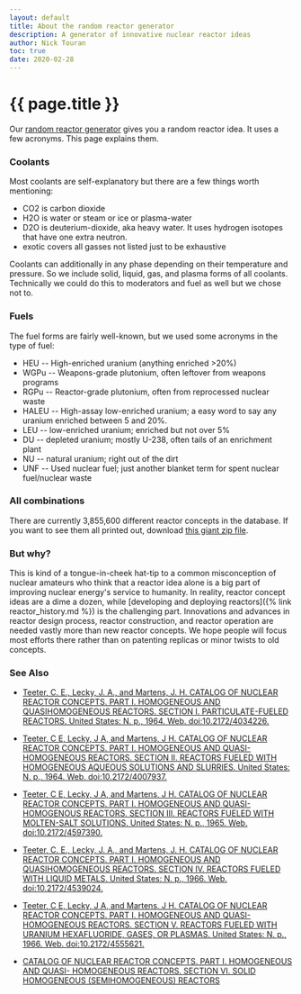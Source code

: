 ```yaml
---
layout: default
title: About the random reactor generator
description: A generator of innovative nuclear reactor ideas
author: Nick Touran
toc: true
date: 2020-02-28
---
```

<div class="row">
<div class="col-md-8" markdown="1">

# {{ page.title }}

Our [random reactor generator](./random) gives you a random reactor idea. It uses a few
acronyms. This page explains them. 

### Coolants

Most coolants are self-explanatory but there are a few things worth mentioning:

* CO2 is carbon dioxide
* H2O is water or steam or ice or plasma-water
* D2O is deuterium-dioxide, aka heavy water. It uses hydrogen isotopes that have one extra
  neutron.
* exotic covers all gasses not listed just to be exhaustive

Coolants can additionally in any phase depending on their temperature and pressure. So we
include solid, liquid, gas, and plasma forms of all coolants. Technically we could do this
to moderators and fuel as well but we chose not to. 

### Fuels
The fuel forms are fairly well-known, but we used some acronyms in the type of fuel:

* HEU -- High-enriched uranium (anything enriched >20%)
* WGPu -- Weapons-grade plutonium, often leftover from weapons programs
* RGPu -- Reactor-grade plutonium, often from reprocessed nuclear waste
* HALEU -- High-assay low-enriched uranium; a easy word to say any uranium enriched
  between 5 and 20%. 
* LEU -- low-enriched uranium; enriched but not over 5%
* DU -- depleted uranium; mostly U-238, often tails of an enrichment plant
* NU -- natural uranium; right out of the dirt
* UNF -- Used nuclear fuel; just another blanket term for spent nuclear fuel/nuclear waste

### All combinations
There are currently 3,855,600 different reactor concepts in the database. If you want to
see them all printed out, download [this giant zip file](./assets/all_reactors.zip).

### But why?
This is kind of a tongue-in-cheek hat-tip to a common misconception of nuclear amateurs
who think that a reactor idea alone is a big part of improving nuclear energy's service to
humanity. In reality, reactor concept ideas are a dime a dozen, while [developing and
deploying reactors]({% link reactor_history.md %}) is the challenging part. Innovations
and advances in reactor design process, reactor construction, and reactor operation are
needed vastly more than new reactor concepts. We hope people will focus most efforts there
rather than on patenting replicas or minor twists to old concepts.

### See Also

* [Teeter, C. E., Lecky, J. A., and Martens, J. H. CATALOG OF NUCLEAR REACTOR CONCEPTS.
  PART I. HOMOGENEOUS AND QUASIHOMOGENEOUS REACTORS. SECTION I. PARTICULATE-FUELED
REACTORS. United States: N. p., 1964. Web. doi:10.2172/4034226.
](https://www.osti.gov/biblio/4034226-catalog-nuclear-reactor-concepts-part-homogeneous-quasihomogeneous-reactors-section-particulate-fueled-reactors)

* [Teeter, C E, Lecky, J A, and Martens, J H. CATALOG OF NUCLEAR REACTOR CONCEPTS. PART I.
  HOMOGENEOUS AND QUASI- HOMOGENEOUS REACTORS. SECTION II. REACTORS FUELED WITH
HOMOGENEOUS AQUEOUS SOLUTIONS AND SLURRIES. United States: N. p., 1964. Web.
doi:10.2172/4007937.
](https://www.osti.gov/biblio/4007937-catalog-nuclear-reactor-concepts-part-homogeneous-quasi-homogeneous-reactors-section-ii-reactors-fueled-homogeneous-aqueous-solutions-slurries)

* [Teeter, C E, Lecky, J A, and Martens, J H. CATALOG OF NUCLEAR REACTOR CONCEPTS. PART I.
  HOMOGENEOUS AND QUASI- HOMOGENOUS REACTORS. SECTION III. REACTORS FUELED WITH
MOLTEN-SALT SOLUTIONS. United States: N. p., 1965. Web. doi:10.2172/4597390.
](https://www.osti.gov/biblio/4597390-catalog-nuclear-reactor-concepts-part-homogeneous-quasi-homogenous-reactors-section-iii-reactors-fueled-molten-salt-solutions)

* [Teeter, C. E., Lecky, J. A., and Martens, J. H. CATALOG OF NUCLEAR REACTOR CONCEPTS. PART I. HOMOGENEOUS AND QUASIHOMOGENEOUS REACTORS. SECTION IV. REACTORS FUELED WITH LIQUID METALS. United States: N. p., 1966. Web. doi:10.2172/4539024. ](https://www.osti.gov/biblio/4539024-catalog-nuclear-reactor-concepts-part-homogeneous-quasihomogeneous-reactors-section-iv-reactors-fueled-liquid-metals)

* [Teeter, C E, Lecky, J A, and Martens, J H. CATALOG OF NUCLEAR REACTOR CONCEPTS. PART I. HOMOGENEOUS AND QUASI- HOMOGENEOUS REACTORS. SECTION V. REACTORS FUELED WITH URANIUM HEXAFLUORIDE, GASES, OR PLASMAS. United States: N. p., 1966. Web. doi:10.2172/4555621. ](https://www.osti.gov/biblio/4555621/)

* [CATALOG OF NUCLEAR REACTOR CONCEPTS. PART I. HOMOGENEOUS AND QUASI- HOMOGENEOUS
  REACTORS. SECTION VI. SOLID HOMOGENEOUS (SEMIHOMOGENEOUS)
REACTORS](https://www.osti.gov/biblio/4519726-catalog-nuclear-reactor-concepts-part-homogeneous-quasi-homogeneous-reactors-section-vi-solid-homogeneous-semihomogeneous-reactors)


</div>
</div>

